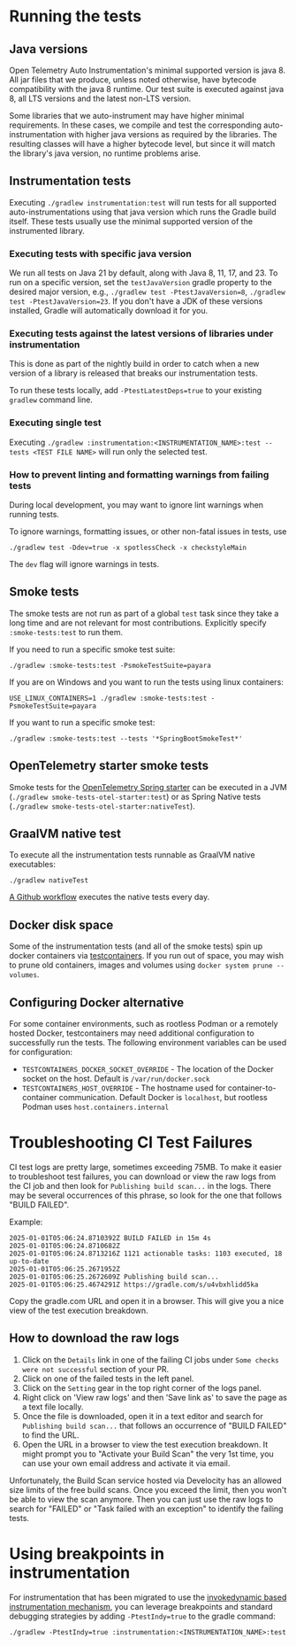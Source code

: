 # Running the tests

## Java versions

Open Telemetry Auto Instrumentation's minimal supported version is java 8.
All jar files that we produce, unless noted otherwise, have bytecode
compatibility with the java 8 runtime. Our test suite is executed against
java 8, all LTS versions and the latest non-LTS version.

Some libraries that we auto-instrument may have higher minimal requirements.
In these cases, we compile and test the corresponding auto-instrumentation with
higher java versions as required by the libraries. The resulting classes will
have a higher bytecode level, but since it will match the library's java version,
no runtime problems arise.

## Instrumentation tests

Executing `./gradlew instrumentation:test` will run tests for all supported
auto-instrumentations using that java version which runs the Gradle build
itself. These tests usually use the minimal supported version of the
instrumented library.

### Executing tests with specific java version

We run all tests on Java 21 by default, along with Java 8, 11, 17, and 23. To run on
a specific version, set the `testJavaVersion` gradle property to the desired major
version, e.g., `./gradlew test -PtestJavaVersion=8`, `./gradlew test -PtestJavaVersion=23`.
If you don't have a JDK of these versions installed, Gradle will automatically download
it for you.

### Executing tests against the latest versions of libraries under instrumentation

This is done as part of the nightly build in order to catch when a new version of a library is
released that breaks our instrumentation tests.

To run these tests locally, add `-PtestLatestDeps=true` to your existing `gradlew` command line.

### Executing single test

Executing `./gradlew :instrumentation:<INSTRUMENTATION_NAME>:test --tests <TEST FILE NAME>` will run only the selected test.

### How to prevent linting and formatting warnings from failing tests

During local development, you may want to ignore lint warnings when running tests.

To ignore warnings, formatting issues, or other non-fatal issues in tests, use

```
./gradlew test -Ddev=true -x spotlessCheck -x checkstyleMain
```

The `dev` flag will ignore warnings in tests.

## Smoke tests

The smoke tests are not run as part of a global `test` task since they take a long time and are
not relevant for most contributions. Explicitly specify `:smoke-tests:test` to run them.

If you need to run a specific smoke test suite:

```
./gradlew :smoke-tests:test -PsmokeTestSuite=payara
```

If you are on Windows and you want to run the tests using linux containers:

```
USE_LINUX_CONTAINERS=1 ./gradlew :smoke-tests:test -PsmokeTestSuite=payara
```

If you want to run a specific smoke test:

```
./gradlew :smoke-tests:test --tests '*SpringBootSmokeTest*'
```

## OpenTelemetry starter smoke tests

Smoke tests for the [OpenTelemetry Spring starter](../../instrumentation/spring/starters/spring-boot-starter/README.md)
can be executed in a JVM (`./gradlew smoke-tests-otel-starter:test`) or as Spring Native tests (`./gradlew smoke-tests-otel-starter:nativeTest`).

## GraalVM native test

To execute all the instrumentation tests runnable as GraalVM native executables:

```
./gradlew nativeTest
```

[A Github workflow](../../.github/workflows/native-tests-daily.yml) executes the native tests every day.

## Docker disk space

Some of the instrumentation tests (and all of the smoke tests) spin up docker containers via
[testcontainers](https://www.testcontainers.org/). If you run out of space, you may wish to prune
old containers, images and volumes using `docker system prune --volumes`.

## Configuring Docker alternative

For some container environments, such as rootless Podman or a remotely hosted Docker,
testcontainers may need additional configuration to successfully run the tests.
The following environment variables can be used for configuration:
- `TESTCONTAINERS_DOCKER_SOCKET_OVERRIDE` - The location of the Docker socket on the host. Default is `/var/run/docker.sock`
- `TESTCONTAINERS_HOST_OVERRIDE` - The hostname used for container-to-container communication. Default Docker is `localhost`, but rootless Podman uses `host.containers.internal`

# Troubleshooting CI Test Failures

CI test logs are pretty large, sometimes exceeding 75MB. To make it easier to troubleshoot test failures, you can download or
view the raw logs from the CI job and then look for `Publishing build scan...` in the logs. There may be several occurrences
of this phrase, so look for the one that follows "BUILD FAILED".

Example:

```
2025-01-01T05:06:24.8710392Z BUILD FAILED in 15m 4s
2025-01-01T05:06:24.8710682Z
2025-01-01T05:06:24.8713216Z 1121 actionable tasks: 1103 executed, 18 up-to-date
2025-01-01T05:06:25.2671952Z
2025-01-01T05:06:25.2672609Z Publishing build scan...
2025-01-01T05:06:25.4674291Z https://gradle.com/s/u4vbxhlidd5ka
```

Copy the gradle.com URL and open it in a browser. This will give you a nice view of the test execution breakdown.

## How to download the raw logs

1. Click on the `Details` link in one of the failing CI jobs under `Some checks were not successful` section of your PR.
2. Click on one of the failed tests in the left panel.
3. Click on the `Setting` gear in the top right corner of the logs panel.
4. Right click on 'View raw logs' and then 'Save link as' to save the page as a text file locally.
5. Once the file is downloaded, open it in a text editor and search for `Publishing build scan...` that follows an occurrence of "BUILD FAILED" to find the URL.
6. Open the URL in a browser to view the test execution breakdown. It might prompt you to "Activate your Build Scan" the very 1st time, you can use your own email address and activate it via email.

Unfortunately, the Build Scan service hosted via Develocity has an allowed size limits of the free build scans. Once you exceed the limit, then you won't be able to view the scan anymore.
Then you can just use the raw logs to search for "FAILED" or "Task failed with an exception" to identify the failing tests.

# Using breakpoints in instrumentation

For instrumentation that has been migrated to use the [invokedynamic based instrumentation mechanism](https://github.com/open-telemetry/opentelemetry-java-instrumentation/issues/8999),
you can leverage breakpoints and standard debugging strategies by adding `-PtestIndy=true` to the gradle command:

`./gradlew -PtestIndy=true :instrumentation:<INSTRUMENTATION_NAME>:test`
